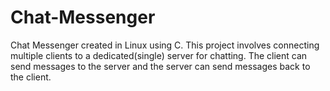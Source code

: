 # Chat-Messenger
Chat Messenger created in Linux using C.
This project involves connecting multiple clients to a dedicated(single) server for chatting. The client can send messages to the server and the server can send messages back to the client.  
